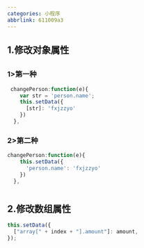```yaml
---
categories: 小程序
abbrlink: 611009a3
---
```


## 1.修改对象属性

##

### 1>第一种

```javascript
 changePerson:function(e){
    var str = 'person.name';
    this.setData({
      [str]: 'fxjzzyo'
    })
  },
```

###

### 2>第二种

```javascript
changePerson:function(e){
    this.setData({
      'person.name': 'fxjzzyo'
    })
  },
```

#

## 2.修改数组属性

```javascript
this.setData({
  ["array[" + index + "].amount"]: amount,
});
```
